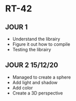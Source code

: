 # RT-42
## JOUR 1
- Understand the librairy
- Figure it out how to compile
- Testing the librairy
## JOUR 2 15/12/20
- Managed to create a sphere
- Add light and shadow
- Add color
- Create a 3D perspective
